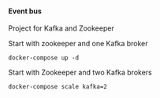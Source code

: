 #### Event bus

Project for Kafka and Zookeeper

Start with zookeeper and one Kafka broker
```
docker-compose up -d
```

Start with Zookeeper and two Kafka brokers
```
docker-compose scale kafka=2
```
